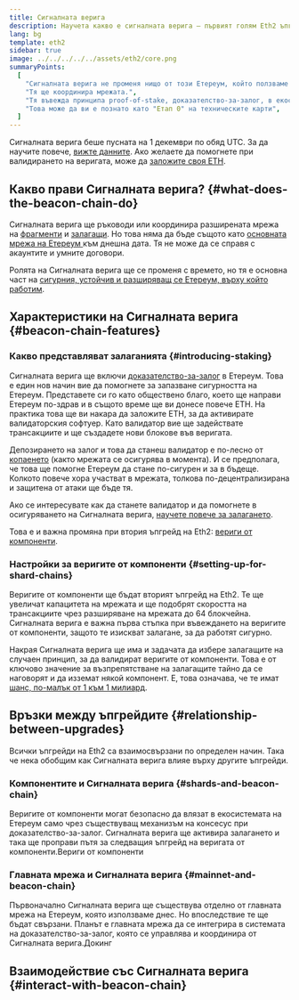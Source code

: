 ```yaml
---
title: Сигналната верига
description: Научета какво е сигналната верига – първият голям Eth2 ъпгрейд на Етереум.
lang: bg
template: eth2
sidebar: true
image: ../../../../../assets/eth2/core.png
summaryPoints: 
  [
    "Сигналната верига не променя нищо от този Етереум, който ползваме днес.",
    "Тя ще координира мрежата.",
    "Тя въвежда принципа proof-of-stake, доказателство-за-залог, в екосистемата на Етереум.",
    "Това може да ви е познато като "Етап 0" на техническите карти",
  ]
---
```


<UpgradeStatus isShipped date="Shipped!">
    Сигналната верига беше пусната на 1 декември по обяд UTC. За да научите повече, <a href="https://beaconscan.com/">вижте данните</a>. Ако желаете да помогнете при валидирането на веригата, може да <a href="/eth2/staking/">заложите своя ETH</a>.
</UpgradeStatus>

## Какво прави Сигналната верига? {#what-does-the-beacon-chain-do}

Сигналната верига ще ръководи или координира разширената мрежа на [фрагменти](/eth2/shard-chains/) и [залагащи](/eth2/staking/). Но това няма да бъде същото като [основната мрежа на Етереум ](/glossary/#mainnet) към днешна дата. Тя не може да се справя с акаунтите и умните договори.

Ролята на Сигналната верига ще се променя с времето, но тя е основна част на [сигурния, устойчив и разширяващ се Етереум, върху който работим](/eth2/vision/).

## Характеристики на Сигналната верига {#beacon-chain-features}

### Какво представляват залаганията {#introducing-staking}

Сигналната верига ще включи [доказателство-за-залог](/developers/docs/consensus-mechanisms/pos/) в Етереум. Това е един нов начин вие да помогнете за запазване сигурността на Етереум. Представете си го като обществено благо, което ще направи Етереум по-здрав и в същото време ще ви донесе повече ETH. На практика това ще ви накара да заложите ETH, за да активирате валидаторския софтуер. Като валидатор вие ще задействате трансакциите и ще създадете нови блокове във веригата.

Депозирането на залог и това да станеш валидатор е по-лесно от [копаенето](/developers/docs/mining/) (както мрежата се осигурява в момента). И се предполага, че това ще помогне Етереум да стане по-сигурен и за в бъдеще. Колкото повече хора участват в мрежата, толкова по-децентрализирана и защитена от атаки ще бъде тя.

<InfoBanner emoji=":money_bag:">
Ако се интересувате как да станете валидатор и да помогнете в осигуряването на Сигналната верига, <a href="/eth2/staking/">научете повече за залагането</a>.
</InfoBanner>

Това е и важна промяна при втория ъпгрейд на Eth2: [вериги от компоненти](/eth2/shard-chains/).

### Настройки за веригите от компоненти {#setting-up-for-shard-chains}

Веригите от компоненти ще бъдат вторият ъпгрейд на Eth2. Те ще увеличат капацитета на мрежата и ще подобрят скоростта на трансакциите чрез разширяване на мрежата до 64 блокчейна. Сигналната верига е важна първа стъпка при въвеждането на веригите от компоненти, защото те изискват залагане, за да работят сигурно.

Накрая Сигналната верига ще има и задачата да избере залагащите на случаен принцип, за да валидират веригите от компоненти. Това е от ключово значение за възпрепятстване на залагащите тайно да се наговорят и да изземат някой компонент. Е, това означава, че те имат [шанс, по-малък от 1 към 1 милиард](https://medium.com/@chihchengliang/minimum-committee-size-explained-67047111fa20).

## Връзки между ъпгрейдите {#relationship-between-upgrades}

Всички ъпгрейди на Eth2 са взаимосвързани по определен начин. Така че нека обобщим как Сигналната верига влияе върху другите ъпгрейди.

### Компонентите и Сигналната верига {#shards-and-beacon-chain}

Веригите от компоненти могат безопасно да влязат в екосистемата на Етереум само чрез съществуващ механизъм на консесус при доказателство-за-залог. Сигналната верига ще активира залагането и така ще проправи пътя за следващия ъпгрейд на веригата от компоненти.<ButtonLink to="/eth2/shard-chains/">Вериги от компоненти</ButtonLink>

### Главната мрежа и Сигналната верига {#mainnet-and-beacon-chain}

Първоначално Сигналната верига ще съществува отделно от главната мрежа на Етереум, която използваме днес. Но впоследствие те ще бъдат свързани. Планът е главната мрежа да се интегрира в системата на доказателство-за-залог, която се управлява и координира от Сигналната верига.<ButtonLink to="/eth2/docking/">Докинг</ButtonLink>

<Divider />

## Взаимодействие със Сигналната верига {#interact-with-beacon-chain}

<Eth2BeaconChainActions />

